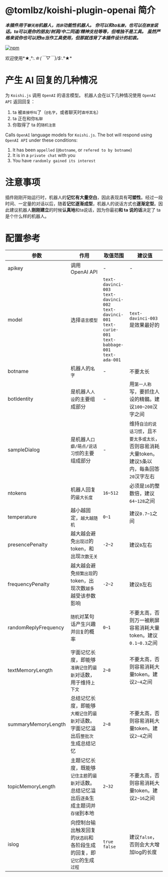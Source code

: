 # @tomlbz/koishi-plugin-openai 简介
***本插件用于`聊天用`机器人，`而非`功能性机器人。***
***你可以和ta`私聊`，也可以在`群里`说话。ta可以是你的朋友/树洞/中二同道/精神支柱等等，但唯独不是工具。***
***虽然严格来说你也可以把ta当作工具使用，但那就违背了本插件设计的初衷。***

[![npm](https://img.shields.io/npm/v/@tomlbz/koishi-plugin-openai?style=flat-square)](https://www.npmjs.com/package/@tomlbz/koishi-plugin-openai)

欢迎使用*★,°*:.☆(￣▽￣)/$:*.°★* 

# 产生 AI 回复的几种情况
为 `Koishi.js` 调用 `OpenAI` 的语言模型。
机器人会在以下几种情况使用 `OpenAI API` 返回回复：
1. ta 被`直接呼叫`了（`@名字`，或者聊天时`直呼其名`）
1. ta 正在和你`私聊`
1. 你取得了 ta 的`随机注意`

Calls `OpenAI` language models for `Koishi.js`.
The bot will respond using `OpenAI API` under these conditions:
1. It has been `appelled` (`@botname`, or `refered to by botname`)
1. It is in a `private chat` with you
1. You have `randomly gained its interest`

# 注意事项
插件刚刚开始运行时，机器人的**记忆有大量空白**，因此表现具有**可塑性**。经过一段时间、一定量的对话以后，随着**记忆逐渐成型**，机器人的说话方式也**逐渐定型**。因此建议机器人**刚刚建立**的时候**认真地**和ta说话，因为你最初**和 ta 说的话**决定了 ta 是个什么样的机器人。

# 配置参考
| 参数 | 作用 | 取值范围 | 建议值 |
| --- | --- | --- | --- |
| apikey | 调用OpenAI API | - | - |
| model | 选择`语言模型` | `text-davinci-003`<br>`text-davinci-002`<br>`text-davinci-001`<br>`text-curie-001`<br>`text-babbage-001`<br>`text-ada-001` | `text-davinci-003`是效果最好的 |
| botname | 机器人的`名字` | - | 不要太长 |
| botIdentity | 是机器人`人设`的主要组成部分 | - | 用`第一人称`写，要抓住人设的精髓。建议`100~200`汉字之间 |
| sampleDialog | 是机器人`口癖/萌点/说话习惯`的主要组成部分 | - | 维持`自洽的说话习惯`，且`不要太多或太长`，否则容易消耗大量token。建议`5`条以内，每条回答`20`汉字左右 |
| ntokens | 机器人回复的`最大长度` | `16~512` | 必须是`16`的整数倍，建议`64~128`之间 |
| temperature | 越小越固定，`越大越随机` | `0~1` | 建议`0.7~1`之间 |
| presencePenalty | 越大越会避免`出现过`的token，和出现`次数无关` | `-2~2` | 建议`0`左右 |
| frequencyPenalty | 越大越会避免`频繁出现`的token，出现次数`越多`越受该参数影响 | `-2~2` | 建议`0`左右 |
| randomReplyFrequency | `随机`对某句话产生兴趣并`回复`的概率 | `0~1` | 不要太高，否则万一被刷屏容易消耗大量token。建议`0.1~0.3`之间 |
| textMemoryLength | 字面记忆长度，即能够`准确记住`的`最新`对话数，用于维持`上下文` | `2~8` | 不要太高，否则容易消耗大量token。建议`2~4`之间 |
| summaryMemoryLength | 总结记忆长度，即能够`大概记住`的`最新`对话数。字面记忆溢出后`整批次`生成总结记忆 | `2~8` | 不要太高，否则容易消耗大量token。建议`2~4`之间 |
| topicMemoryLength | 主题记忆长度，既能够`记住主题`的`最新`对话数。总结记忆溢出后`逐条`生成主题词并`存储`到本地 | `2~32` | 不要太高，否则容易消耗大量token。建议`2~16`之间 |
| islog | 向控制台输出触发回复的`状态码`和各阶段生成的回复，即`记忆`的生成`过程` | `true`<br>`false` | 建议`false`，否则会大大增加log的长度 |
